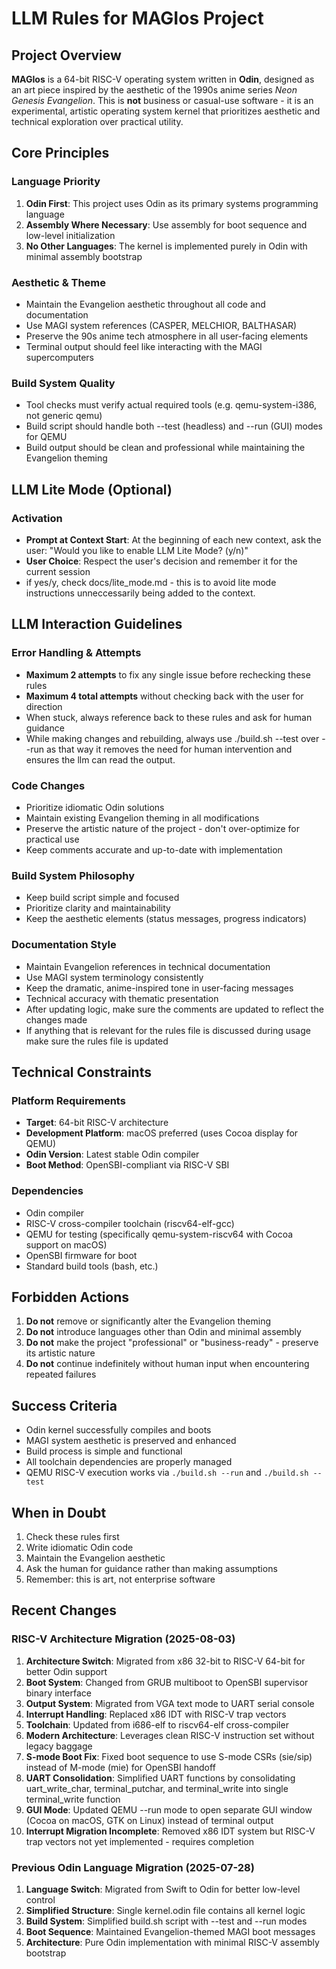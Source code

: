 # LLM Rules for MAGIos Project

## Project Overview

**MAGIos** is a 64-bit RISC-V operating system written in **Odin**, designed as an art piece inspired by the aesthetic of the 1990s anime series _Neon Genesis Evangelion_. This is **not** business or casual-use software - it is an experimental, artistic operating system kernel that prioritizes aesthetic and technical exploration over practical utility.

## Core Principles

### Language Priority

1. **Odin First**: This project uses Odin as its primary systems programming language
2. **Assembly Where Necessary**: Use assembly for boot sequence and low-level initialization
3. **No Other Languages**: The kernel is implemented purely in Odin with minimal assembly bootstrap

### Aesthetic & Theme

- Maintain the Evangelion aesthetic throughout all code and documentation
- Use MAGI system references (CASPER, MELCHIOR, BALTHASAR)
- Preserve the 90s anime tech atmosphere in all user-facing elements
- Terminal output should feel like interacting with the MAGI supercomputers

### Build System Quality

- Tool checks must verify actual required tools (e.g. qemu-system-i386, not generic qemu)
- Build script should handle both --test (headless) and --run (GUI) modes for QEMU
- Build output should be clean and professional while maintaining the Evangelion theming

## LLM Lite Mode (Optional)

### Activation

- **Prompt at Context Start**: At the beginning of each new context, ask the user: "Would you like to enable LLM Lite Mode? (y/n)"
- **User Choice**: Respect the user's decision and remember it for the current session
- if yes/y, check docs/lite_mode.md - this is to avoid lite mode instructions unneccessarily being added to the context.

## LLM Interaction Guidelines

### Error Handling & Attempts

- **Maximum 2 attempts** to fix any single issue before rechecking these rules
- **Maximum 4 total attempts** without checking back with the user for direction
- When stuck, always reference back to these rules and ask for human guidance
- While making changes and rebuilding, always use ./build.sh --test over --run as that way it removes the need for human intervention and ensures the llm can read the output.

### Code Changes

- Prioritize idiomatic Odin solutions
- Maintain existing Evangelion theming in all modifications
- Preserve the artistic nature of the project - don't over-optimize for practical use
- Keep comments accurate and up-to-date with implementation

### Build System Philosophy

- Keep build script simple and focused
- Prioritize clarity and maintainability
- Keep the aesthetic elements (status messages, progress indicators)

### Documentation Style

- Maintain Evangelion references in technical documentation
- Use MAGI system terminology consistently
- Keep the dramatic, anime-inspired tone in user-facing messages
- Technical accuracy with thematic presentation
- After updating logic, make sure the comments are updated to reflect the changes made
- If anything that is relevant for the rules file is discussed during usage make sure the rules file is updated

## Technical Constraints

### Platform Requirements

- **Target**: 64-bit RISC-V architecture
- **Development Platform**: macOS preferred (uses Cocoa display for QEMU)
- **Odin Version**: Latest stable Odin compiler
- **Boot Method**: OpenSBI-compliant via RISC-V SBI

### Dependencies

- Odin compiler
- RISC-V cross-compiler toolchain (riscv64-elf-gcc)
- QEMU for testing (specifically qemu-system-riscv64 with Cocoa support on macOS)
- OpenSBI firmware for boot
- Standard build tools (bash, etc.)

## Forbidden Actions

1. **Do not** remove or significantly alter the Evangelion theming
2. **Do not** introduce languages other than Odin and minimal assembly
3. **Do not** make the project "professional" or "business-ready" - preserve its artistic nature
4. **Do not** continue indefinitely without human input when encountering repeated failures

## Success Criteria

- Odin kernel successfully compiles and boots
- MAGI system aesthetic is preserved and enhanced
- Build process is simple and functional
- All toolchain dependencies are properly managed
- QEMU RISC-V execution works via `./build.sh --run` and `./build.sh --test`

## When in Doubt

1. Check these rules first
2. Write idiomatic Odin code
3. Maintain the Evangelion aesthetic
4. Ask the human for guidance rather than making assumptions
5. Remember: this is art, not enterprise software

## Recent Changes

### RISC-V Architecture Migration (2025-08-03)

1. **Architecture Switch**: Migrated from x86 32-bit to RISC-V 64-bit for better Odin support
2. **Boot System**: Changed from GRUB multiboot to OpenSBI supervisor binary interface
3. **Output System**: Migrated from VGA text mode to UART serial console
4. **Interrupt Handling**: Replaced x86 IDT with RISC-V trap vectors
5. **Toolchain**: Updated from i686-elf to riscv64-elf cross-compiler
6. **Modern Architecture**: Leverages clean RISC-V instruction set without legacy baggage
7. **S-mode Boot Fix**: Fixed boot sequence to use S-mode CSRs (sie/sip) instead of M-mode (mie) for OpenSBI handoff
8. **UART Consolidation**: Simplified UART functions by consolidating uart_write_char, terminal_putchar, and terminal_write into single terminal_write function
9. **GUI Mode**: Updated QEMU --run mode to open separate GUI window (Cocoa on macOS, GTK on Linux) instead of terminal output
10. **Interrupt Migration Incomplete**: Removed x86 IDT system but RISC-V trap vectors not yet implemented - requires completion

### Previous Odin Language Migration (2025-07-28)

1. **Language Switch**: Migrated from Swift to Odin for better low-level control
2. **Simplified Structure**: Single kernel.odin file contains all kernel logic
3. **Build System**: Simplified build.sh script with --test and --run modes
4. **Boot Sequence**: Maintained Evangelion-themed MAGI boot messages
5. **Architecture**: Pure Odin implementation with minimal RISC-V assembly bootstrap

